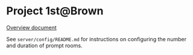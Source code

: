 # Project 1st@Brown
[Overview document](https://docs.google.com/document/d/1U_rfczVBS_f7nfOqwv4tdpH12r8XJpbC4p1FFHYfaFc/edit?usp=sharing)

See `server/config/README.md` for instructions on configuring the number and duration of prompt rooms.